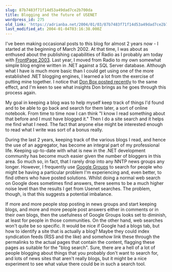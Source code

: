```yaml
---
slug: 87b7483f71f14d53a49dad7ce2b700da
title: Blogging and the future of USENET
wordpress_id: 275
old_link: 'https://adrianba.net/2004/01/03/87b7483f71f14d53a49dad7ce2b700da/'
last_modified_at: 2004-01-04T03:16:38.000Z
---
```


I've been making occasional posts to this blog for almost 2
years now - I started at the beginning of March 2002. At that time,
I was about as enthused about the publishing capabilities of Radio
as I probably am today with
[
FrontPage 2003](/2004/01/03/bde7c0ad6be84368bd5ce2483aabd831). Last year, I moved from Radio to my own
somewhat simple blog engine written in .NET against a SQL Server
database. Although what I have is much more basic than I could get
using one of the more established .NET blogging engines, I learned
a lot from the exercise of putting mine together. I notice that
[
Don Box posted recently](http://www.gotdotnet.com/team/dbox/default.aspx?key=2004-01-01T11:26:43Z) to the same effect, and I'm keen to see
what insights Don brings as he goes through this process again.

My goal in keeping a blog was to help myself keep track of
things I'd found and to be able to go back and search for them
later, a sort of online notebook. From time to time now I can think
"I know I read something about that before and I must have blogged
it." Then I do a site search and it helps me find what I need. The
fact that anyone else might be interested enough to read what I
write was sort of a bonus really.

During the last 2 years, keeping track of the various blogs I
read, and hence the use of an aggregator, has become an integral
part of my professional life. Keeping up-to-date with what is new
in the .NET development community has become much easier given the
number of bloggers in this area. So much so, in fact, that I rarely
drop into any NNTP news groups any longer. However, I frequently
use [Google Groups](http://www.google.co.uk/grphp) to
search for people who might be having a particular problem I'm
experiencing and, even better, to find others who have posted
solutions. Whilst doing a normal web search on Google does
sometimes find answers, there seems to be a much higher noise level
than the results I get from Usenet searches. The problem, though,
is that this suggests a potential imbalance.

If more and more people stop posting in news groups and start
keeping blogs, and more and more people post answers either in
comments or in their own blogs, then the usefulness of Google
Groups looks set to diminish, at least for people in those
communities. On the other hand, web searches won't quite be so
specific. It would be nice if Google had a blogs tab, but how to
identify a site that is actually a blog? Maybe they could index
syndication feeds (RSS and the like) and somehow link these through
the permalinks to the actual pages that contain the content,
flagging these pages as suitable for the "blog search". Sure, there
are a hell of a lot of people blogging about things that you
probably don't want to search for, and lots of news sites that
aren't really blogs, but it might be a nice experiment to see what
value there could be in such a search tool.
